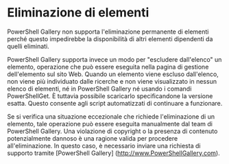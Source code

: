 # Eliminazione di elementi

PowerShell Gallery non supporta l'eliminazione permanente di elementi perché questo impedirebbe la disponibilità di altri elementi dipendenti da quelli eliminati.

PowerShell Gallery supporta invece un modo per "escludere dall'elenco" un elemento, operazione che può essere eseguita nella pagina di gestione dell'elemento sul sito Web. Quando un elemento viene escluso dall'elenco, non viene più individuato dalle ricerche e non viene visualizzato in nessun elenco di elementi, né in PowerShell Gallery né usando i comandi PowerShellGet. È tuttavia possibile scaricarlo specificandone la versione esatta. Questo consente agli script automatizzati di continuare a funzionare.

Se si verifica una situazione eccezionale che richiede l'eliminazione di un elemento, tale operazione può essere eseguita manualmente dal team di PowerShell Gallery. Una violazione di copyright o la presenza di contenuto potenzialmente dannoso è una ragione valida per procedere all'eliminazione. In questo caso, è necessario inviare una richiesta di supporto tramite [PowerShell Gallery] (http://www.PowerShellGallery.com).

<!--HONumber=Aug16_HO3-->


